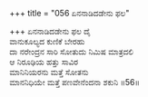+++
title = "056 ಏನನಾಡಿದಡೇನು ಫಲ"

+++
ಏನನಾಡಿದಡೇನು ಫಲ ದೈ  
ವಾನುಕೂಲ್ಯದ ಕುಣಿಕೆ ಬೇರಹು  
ದಾ ನರೇಂದ್ರನ ಸಾರಿ ಸೋತುದು ನಿಮಿಷ ಮಾತ್ರದಲಿ  
ಆ ನಿರೂಢಿಯ ಹತ್ತು ಸಾವಿರ   
ಮಾನಿನಿಯರನು ಮತ್ತೆ ಸೋತನು   
ಮಾನನಿಧಿಯೇ ಮತ್ತೆ ಪಣವೇನೆಂದನಾ ಶಕುನಿ    ॥56॥